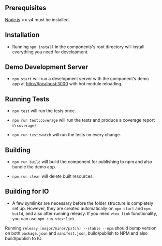 ## Prerequisites

[Node.js](http://nodejs.org/) >= v4 must be installed.

## Installation

- Running `npm install` in the components's root directory will install everything you need for development.

## Demo Development Server

- `npm start` will run a development server with the component's demo app at [http://localhost:3000](http://localhost:3000) with hot module reloading.

## Running Tests

- `npm test` will run the tests once.

- `npm run test:coverage` will run the tests and produce a coverage report in `coverage/`.

- `npm run test:watch` will run the tests on every change.

## Building

- `npm run build` will build the component for publishing to npm and also bundle the demo app.

- `npm run clean` will delete built resources.

## Building for IO

- A few symlinks are necessary before the folder structure is completely set up. However, they are created automatically on `npm start` and `npm build`, and also after running releasy. If you need `vtex link` functionality, you can use `npm run vtex:link`.

Running `releasy [major/minor/patch] --stable --npm` should bump version on both `package.json` and `manifest.json`, build/publish to NPM and also build/publish to IO.

